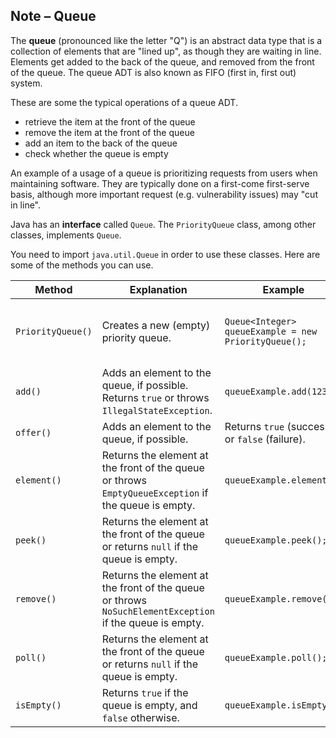 ## Note – Queue

The **queue** (pronounced like the letter "Q") is an abstract data type that is a collection of elements that are "lined up", as though they are waiting in line. Elements get added to the back of the queue, and removed from the front of the queue. The queue ADT is also known as FIFO (first in, first out) system. 

These are some the typical operations of a queue ADT.

* retrieve the item at the front of the queue
* remove the item at the front of the queue
* add an item to the back of the queue
* check whether the queue is empty

An example of a usage of a queue is prioritizing requests from users when maintaining software. They are typically done on a first-come first-serve basis, although more important request (e.g. vulnerability issues) may "cut in line". 

Java has an **interface** called `Queue`. The `PriorityQueue` class, among other classes, implements `Queue`.

You need to import `java.util.Queue` in order to use these classes. Here are some of the methods you can use. 

| Method            | Explanation                                                  | Example                                              | Explanation                                                  |
| ----------------- | ------------------------------------------------------------ | ---------------------------------------------------- | ------------------------------------------------------------ |
| `PriorityQueue()` | Creates a new (empty) priority queue.                        | `Queue<Integer> queueExample = new PriorityQueue();` | Creates a new priority queue of integers called `queueExample`. It is initialized to the empty queue. |
| `add()`           | Adds an element to the queue, if possible. Returns `true` or throws `IllegalStateException`. | `queueExample.add(1234);`                            | Adds `1234` to the top of `queueExample`.                    |
| `offer()`         | Adds an element to the queue, if possible.                   | Returns `true` (success) or `false` (failure).       | `queueExample.offer(5678);`                                  |
| `element()`       | Returns the element at the front of the queue or throws `EmptyQueueException` if the queue is empty. | `queueExample.element();`                            | Returns `5678`.                                              |
| `peek()`          | Returns the element at the front of the queue or returns `null` if the queue is empty. | `queueExample.peek();`                               | Returns `5678`.                                              |
| `remove()`        | Returns the element at the front of the queue or throws `NoSuchElementException` if the queue is empty. | `queueExample.remove();`                             | Removes `5678`. Now, `queueExample` contains only `1234`.    |
| `poll()`          | Returns the element at the front of the queue or returns `null` if the queue is empty. | `queueExample.poll();`                               | `Removes 1234`. Now, queueExample is empty again.            |
| `isEmpty()`       | Returns `true` if the queue is empty, and `false` otherwise. | `queueExample.isEmpty()`                             | Returns `true`, since `queueExample` is currently empty.     |

